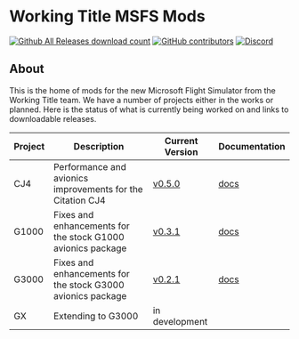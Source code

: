 # Working Title MSFS Mods

[![Github All Releases download count](https://img.shields.io/github/downloads/Working-Title-MSFS-Mods/fspackages/total?style=flat-square)](https://github.com/Working-Title-MSFS-Mods/fspackages/releases)
[![GitHub contributors](https://img.shields.io/github/contributors-anon/Working-Title-MSFS-Mods/fspackages?style=flat-square)](https://github.com/Working-Title-MSFS-Mods/fspackages/graphs/contributors)
[![Discord](https://img.shields.io/discord/750764704175226992.svg?label=&logo=discord&logoColor=ffffff&color=7389D8&labelColor=6A7EC2&style=flat-square)](https://discord.gg/Fa6w2xK)

## About

This is the home of mods for the new Microsoft Flight Simulator from the Working Title team.  We have a number of projects either in the works or planned.  Here is the status of what is currently being worked on and links to downloadable releases.

Project | Description | Current Version | Documentation
--------|-------------|-----------------|--------------
CJ4 | Performance and avionics improvements for the Citation CJ4 | [v0.5.0](https://github.com/Working-Title-MSFS-Mods/fspackages/releases/tag/cj4-v0.5.0) | [docs](https://github.com/Working-Title-MSFS-Mods/fspackages/tree/main/docs/workingtitle-cj4)
G1000 | Fixes and enhancements for the stock G1000 avionics package | [v0.3.1](https://github.com/Working-Title-MSFS-Mods/fspackages/releases/tag/g1000-v0.3.1) | [docs](https://github.com/Working-Title-MSFS-Mods/fspackages/tree/main/docs/workingtitle-g1000)
G3000 | Fixes and enhancements for the stock G3000 avionics package | [v0.2.1](https://github.com/Working-Title-MSFS-Mods/fspackages/releases/tag/g3000-v0.2.1) | [docs](https://github.com/Working-Title-MSFS-Mods/fspackages/tree/main/docs/workingtitle-g3000)
GX | Extending to G3000 | in development| |
